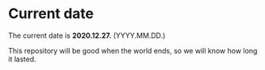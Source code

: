 # Current date

The current date is **2020.12.27.** (YYYY.MM.DD.)

This repository will be good when the world ends, so we will know how long it lasted.